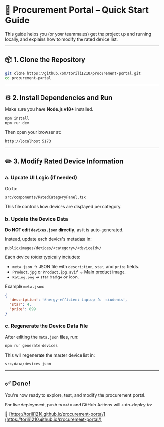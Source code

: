 # 🚀 Procurement Portal – Quick Start Guide

This guide helps you (or your teammates) get the project up and running locally, and explains how to modify the rated device list.

---

## 📦 1. Clone the Repository

```bash
git clone https://github.com/torili1210/procurement-portal.git
cd procurement-portal
```

---

## ⚙️ 2. Install Dependencies and Run

Make sure you have **Node.js v18+** installed.

```bash
npm install
npm run dev
```

Then open your browser at:

```
http://localhost:5173
```

---

## ✏️ 3. Modify Rated Device Information

### a. Update UI Logic (if needed)

Go to:

```
src/components/RatedCategoryPanel.tsx
```

This file controls how devices are displayed per category.

### b. Update the Device Data

**Do NOT edit `devices.json` directly**, as it is auto-generated.

Instead, update each device's metadata in:

```
public/images/devices/<category>/<deviceId>/
```

Each device folder typically includes:

* `meta.json` → JSON file with `description`, `star`, and `price` fields.
* `Product.jpg` or `Product.jpg.avif` → Main product image.
* `Rating.png` → star badge or icon.

Example `meta.json`:

```json
{
  "description": "Energy-efficient laptop for students",
  "star": 4,
  "price": 899
}
```

### c. Regenerate the Device Data File

After editing the `meta.json` files, run:

```bash
npm run generate-devices
```

This will regenerate the master device list in:

```
src/data/devices.json
```

---

## ✅ Done!

You're now ready to explore, test, and modify the procurement portal.

For live deployment, push to `main` and GitHub Actions will auto-deploy to:

🔗 [https://torili1210.github.io/procurement-portal/](https://torili1210.github.io/procurement-portal/)
